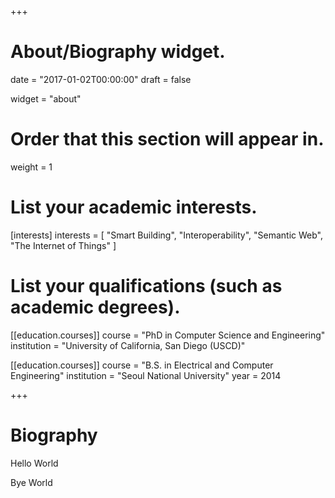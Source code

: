 +++
# About/Biography widget.

date = "2017-01-02T00:00:00"
draft = false

widget = "about"

# Order that this section will appear in.
weight = 1

# List your academic interests.
[interests]
  interests = [
    "Smart Building",
    "Interoperability",
    "Semantic Web",
    "The Internet of Things"
  ]

# List your qualifications (such as academic degrees).
[[education.courses]]
  course = "PhD in Computer Science and Engineering"
  institution = "University of California, San Diego (USCD)"

[[education.courses]]
  course = "B.S. in Electrical and Computer Engineering"
  institution = "Seoul National University"
  year = 2014

+++

# Biography

Hello World

Bye World
